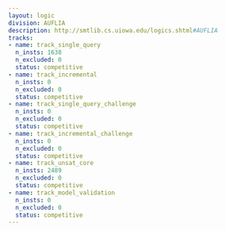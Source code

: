 ```yaml
---
layout: logic
division: AUFLIA
description: http://smtlib.cs.uiowa.edu/logics.shtml#AUFLIA
tracks:
- name: track_single_query
  n_insts: 1638
  n_excluded: 0
  status: competitive
- name: track_incremental
  n_insts: 0
  n_excluded: 0
  status: competitive
- name: track_single_query_challenge
  n_insts: 0
  n_excluded: 0
  status: competitive
- name: track_incremental_challenge
  n_insts: 0
  n_excluded: 0
  status: competitive
- name: track_unsat_core
  n_insts: 2489
  n_excluded: 0
  status: competitive
- name: track_model_validation
  n_insts: 0
  n_excluded: 0
  status: competitive
---
```

